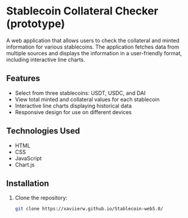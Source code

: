 # Stablecoin Collateral Checker (prototype)

A web application that allows users to check the collateral and minted information for various stablecoins. The application fetches data from multiple sources and displays the information in a user-friendly format, including interactive line charts.

## Features

- Select from three stablecoins: USDT, USDC, and DAI
- View total minted and collateral values for each stablecoin
- Interactive line charts displaying historical data
- Responsive design for use on different devices

## Technologies Used

- HTML
- CSS
- JavaScript
- Chart.js

## Installation

1. Clone the repository:
   ```sh
   git clone https://xaviierw.github.io/Stablecoin-web5.0/
